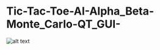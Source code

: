 # Tic-Tac-Toe-AI-Alpha_Beta-Monte_Carlo-QT_GUI-

![alt text](https://github.com/[alonsovega4776]/[Tic-Tac-Toe-AI-Alpha_Beta-Monte_Carlo-QT_GUI-]/blob/[branch]/firstPage.png?raw=true)
